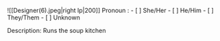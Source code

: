 ![[Designer(6).jpeg|right lp|200]]
Pronoun : - [ ] She/Her - [ ] He/Him - [ ] They/Them  - [ ] Unknown

Description: Runs the soup kitchen
